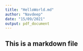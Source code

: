 ```yaml
---
title: "HelloWorld.md"
author: "Navdeep"
date: "15/09/2021"
output: pdf_document
---
```




## This is a markdown file

